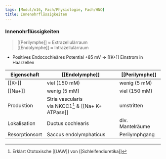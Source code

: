 ```yaml
---
tags: [Modul/m16, Fach/Physiologie, Fach/HNO]
title: Innenohrflüssigkeiten
---
```

### Innenohrflüssigkeiten
> [[Perilymphe]] ≈ Extrazellulärraum<br>
> [[Endolymphe]] ≈ Intrazellulärraum
- Positives Endocochleäres Potential +85 mV → [[K+]] Einstrom in Haarzellen

|Eigenschaft|[[Endolymphe]]|[[Perilymphe]]|
|-|-|-|
|[[K+]]|viel (150 mM)|wenig (5 mM)|
|[[Na+]]|wenig (5 mM)|viel (150 mM)|
|Produktion|Stria vascularis<br>via NKCC1[^1] & [[Na+ K+ ATPase]]|umstritten|
|Lokalisation|Ductus cochlearis|div. Mantelräume|
|Resorptionsort|Saccus endolymphaticus|Perilymphgang|


[^1]: Erklärt Ototoxische [[UAW]] von [[Schleifendiuretika]]